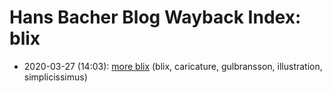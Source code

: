# Hans Bacher Blog Wayback Index: blix

* 2020-03-27 (14:03): [more blix](https://web.archive.org/web/https://one1more2time3.wordpress.com/2020/03/27/blix-2/) (blix, caricature, gulbransson, illustration, simplicissimus)